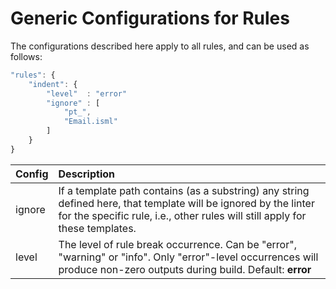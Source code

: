 # Generic Configurations for Rules

The configurations described here apply to all rules, and can be used as follows:

```js
"rules": {
    "indent": {
        "level"  : "error" 
        "ignore" : [
            "pt_",
            "Email.isml"
        ]
    }
}

```

| Config            | Description                              |
| ----------------- |:-----------------------------------------|
| ignore            | If a template path contains (as a substring) any string defined here, that template will be ignored by the linter for the specific rule, i.e., other rules will still apply for these templates. |
| level             | The level of rule break occurrence. Can be "error", "warning" or "info". Only "error"-level occurrences will produce non-zero outputs during build. Default: **error** |
